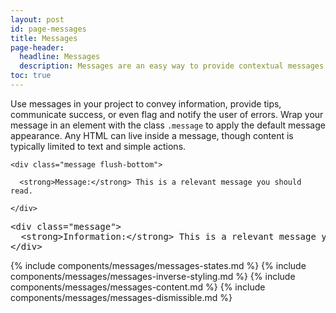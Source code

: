 ```yaml
---
layout: post
id: page-messages
title: Messages
page-header:
  headline: Messages
  description: Messages are an easy way to provide contextual messages or feedback related to a specific event, condition, or user action.
toc: true
---
```


<p>

  Use messages in your project to convey information, provide tips, communicate success, or even flag and notify the user of errors. Wrap your message in an element with the class <code>.message</code> to apply the default message appearance. Any HTML can live inside a message, though content is typically limited to text and simple actions.

</p>

<div class="panel flush-bottom">

  <div class="panel-cell">

    <div class="message flush-bottom">

      <strong>Message:</strong> This is a relevant message you should read.

    </div>

  </div>

  <div class="panel-cell panel-cell-light panel-cell-code-block">

<pre class="prettyprint transparent flush lang-html">
&lt;div class="message"&gt;
  &lt;strong&gt;Information:&lt;/strong&gt; This is a relevant message you should read.
&lt;/div&gt;
</pre>

  </div>

</div>

{% include components/messages/messages-states.md %}
{% include components/messages/messages-inverse-styling.md %}
{% include components/messages/messages-content.md %}
{% include components/messages/messages-dismissible.md %}

